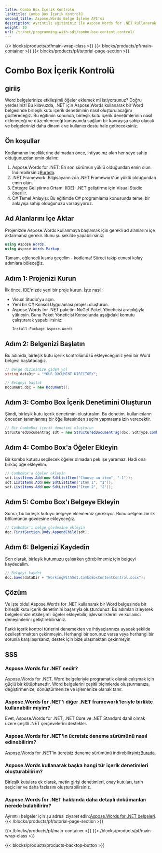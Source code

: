 ```yaml
---
title: Combo Box İçerik Kontrolü
linktitle: Combo Box İçerik Kontrolü
second_title: Aspose.Words Belge İşleme API'si
description: Ayrıntılı eğitimimiz ile Aspose.Words for .NET kullanarak Word belgelerinde birleşik kutu içerik denetimi oluşturun. Belgenizin etkileşimini artırmak için mükemmeldir.
weight: 10
url: /tr/net/programming-with-sdt/combo-box-content-control/
---
```


{{< blocks/products/pf/main-wrap-class >}}
{{< blocks/products/pf/main-container >}}
{{< blocks/products/pf/tutorial-page-section >}}

# Combo Box İçerik Kontrolü

## giriiş

Word belgelerinize etkileşimli öğeler eklemek mi istiyorsunuz? Doğru yerdesiniz! Bu kılavuzda, .NET için Aspose.Words kullanarak bir Word belgesinde birleşik kutu içerik denetiminin nasıl oluşturulacağını göstereceğiz. Bu eğitimin sonunda, birleşik kutu içerik denetimlerinin nasıl ekleneceği ve düzenleneceği konusunda sağlam bir kavrayışa sahip olacak ve belgelerinizi daha dinamik ve kullanıcı dostu hale getireceksiniz.

## Ön koşullar

Kodlamanın inceliklerine dalmadan önce, ihtiyacınız olan her şeye sahip olduğunuzdan emin olalım:

1.  Aspose.Words for .NET: En son sürümün yüklü olduğundan emin olun. İndirebilirsiniz[Burada](https://releases.aspose.com/words/net/).
2. .NET Framework: Bilgisayarınızda .NET Framework'ün yüklü olduğundan emin olun.
3. Entegre Geliştirme Ortamı (IDE): .NET geliştirme için Visual Studio önerilir.
4. C# Temel Anlayışı: Bu eğitimde C# programlama konusunda temel bir anlayışa sahip olduğunuzu varsayıyoruz.

## Ad Alanlarını İçe Aktar

Projenizde Aspose.Words kullanmaya başlamak için gerekli ad alanlarını içe aktarmanız gerekir. Bunu şu şekilde yapabilirsiniz:

```csharp
using Aspose.Words;
using Aspose.Words.Markup;
```

Tamam, eğlenceli kısma geçelim - kodlama! Süreci takip etmesi kolay adımlara böleceğiz.

## Adım 1: Projenizi Kurun

İlk önce, IDE'nizde yeni bir proje kurun. İşte nasıl:

- Visual Studio’yu açın.
- Yeni bir C# Konsol Uygulaması projesi oluşturun.
- Aspose.Words for .NET paketini NuGet Paket Yöneticisi aracılığıyla yükleyin. Bunu Paket Yöneticisi Konsolunda aşağıdaki komutu çalıştırarak yapabilirsiniz:
  ```
  Install-Package Aspose.Words
  ```

## Adım 2: Belgenizi Başlatın

Bu adımda, birleşik kutu içerik kontrolümüzü ekleyeceğimiz yeni bir Word belgesi başlatacağız.

```csharp
// Belge dizininize giden yol
string dataDir = "YOUR DOCUMENT DIRECTORY";

// Belgeyi başlat
Document doc = new Document();
```

## Adım 3: Combo Box İçerik Denetimini Oluşturun

Şimdi, birleşik kutu içerik denetimini oluşturalım. Bu denetim, kullanıcıların önceden tanımlanmış bir öğe listesinden seçim yapmasına izin verecektir.

```csharp
// Bir ComboBox içerik denetimi oluşturun
StructuredDocumentTag sdt = new StructuredDocumentTag(doc, SdtType.ComboBox, MarkupLevel.Block);
```

## Adım 4: Combo Box'a Öğeler Ekleyin

Bir kombo kutusu seçilecek öğeler olmadan pek işe yaramaz. Hadi ona birkaç öğe ekleyelim.

```csharp
// ComboBox'a öğeler ekleyin
sdt.ListItems.Add(new SdtListItem("Choose an item", "-1"));
sdt.ListItems.Add(new SdtListItem("Item 1", "1"));
sdt.ListItems.Add(new SdtListItem("Item 2", "2"));
```

## Adım 5: Combo Box'ı Belgeye Ekleyin

Sonra, bu birleşik kutuyu belgeye eklememiz gerekiyor. Bunu belgemizin ilk bölümünün gövdesine ekleyeceğiz.

```csharp
// ComboBox'ı belge gövdesine ekleyin
doc.FirstSection.Body.AppendChild(sdt);
```

## Adım 6: Belgenizi Kaydedin

Son olarak, birleşik kutumuzu çalışırken görebilmemiz için belgeyi kaydedelim.

```csharp
// Belgeyi kaydet
doc.Save(dataDir + "WorkingWithSdt.ComboBoxContentControl.docx");
```

## Çözüm

Ve işte oldu! Aspose.Words for .NET kullanarak bir Word belgesinde bir birleşik kutu içerik denetimini başarıyla oluşturdunuz. Bu adımları izleyerek belgelerinize etkileşimli öğeler ekleyebilir, işlevselliklerini ve kullanıcı deneyimlerini geliştirebilirsiniz.

Farklı içerik kontrol türlerini denemekten ve ihtiyaçlarınıza uyacak şekilde özelleştirmekten çekinmeyin. Herhangi bir sorunuz varsa veya herhangi bir sorunla karşılaşırsanız, destek için bize ulaşmaktan çekinmeyin.

## SSS

### Aspose.Words for .NET nedir?
Aspose.Words for .NET, Word belgeleriyle programatik olarak çalışmak için güçlü bir kütüphanedir. Word belgelerini çeşitli biçimlerde oluşturmanıza, değiştirmenize, dönüştürmenize ve işlemenize olanak tanır.

### Aspose.Words for .NET'i diğer .NET framework'leriyle birlikte kullanabilir miyim?
Evet, Aspose.Words for .NET, .NET Core ve .NET Standard dahil olmak üzere çeşitli .NET çerçevelerini destekler.

### Aspose.Words for .NET'in ücretsiz deneme sürümünü nasıl edinebilirim?
 Aspose.Words for .NET'in ücretsiz deneme sürümünü indirebilirsiniz[Burada](https://releases.aspose.com/).

### Aspose.Words kullanarak başka hangi tür içerik denetimleri oluşturabilirim?
Birleşik kutulara ek olarak, metin girişi denetimleri, onay kutuları, tarih seçiciler ve daha fazlasını oluşturabilirsiniz.

### Aspose.Words for .NET hakkında daha detaylı dokümanları nerede bulabilirim?
 Ayrıntılı belgeler için şu adresi ziyaret edin:[Aspose.Words for .NET belgeleri](https://reference.aspose.com/words/net/).
{{< /blocks/products/pf/tutorial-page-section >}}

{{< /blocks/products/pf/main-container >}}
{{< /blocks/products/pf/main-wrap-class >}}

{{< blocks/products/products-backtop-button >}}
